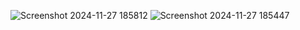 
![Screenshot 2024-11-27 185812](https://github.com/user-attachments/assets/ffcf42d3-16ad-4754-a9b7-bd30b672e226)
![Screenshot 2024-11-27 185447](https://github.com/user-attachments/assets/2732ceec-e742-4d20-8e0e-4edfe3bb90c3)
